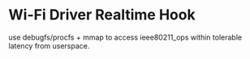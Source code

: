 # Wi-Fi Driver Realtime Hook

use debugfs/procfs + mmap to access ieee80211_ops within tolerable latency from userspace.
